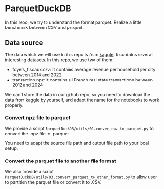 # ParquetDuckDB

In this repo, we try to understand the format parquet. Realize a little benchmark between CSV and parquet.


## Data source

The data which we will use in this repo is from [kaggle](https://www.kaggle.com/datasets/benoitfavier/immobilier-france). It contains several interesting datasets. In this repo,
we use two of them: 
- foyers_fiscaux.csv: It contains average revenue per household per city between 2014 and 2022
- transaction.npz: It contains all French real state transactions between 2012 and 2024

We can't store the data in our github repo, so you need to download the data from kaggle by yourself, and adapt the name
for the notebooks to work properly.


### Convert npz file to parquet

We provide a script `ParquetDuckDB/utils/01.conver_npz_to_parquet.py` to convert the .npz file to .parquet.

You need to adapt the source file path and output file path to your local setup.


### Convert the parquet file to another file format

We also provide a script `ParquetDuckDB/utils/03.convert_parquet_to_other_format.py` to allow user to partition the parquet file
or convert it to .CSV.



